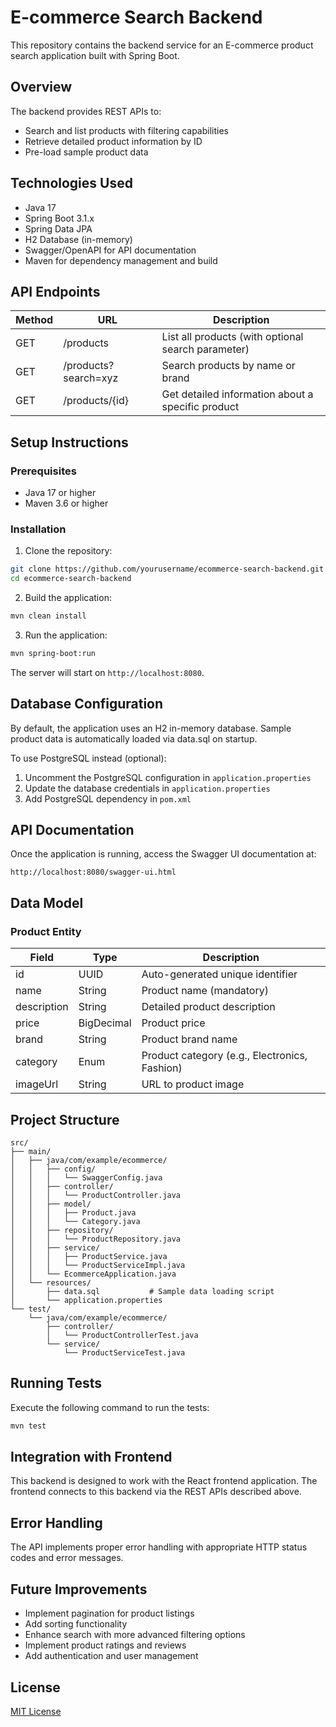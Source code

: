 # E-commerce Search Backend

This repository contains the backend service for an E-commerce product search application built with Spring Boot.

## Overview

The backend provides REST APIs to:
- Search and list products with filtering capabilities
- Retrieve detailed product information by ID
- Pre-load sample product data

## Technologies Used

- Java 17
- Spring Boot 3.1.x
- Spring Data JPA
- H2 Database (in-memory)
- Swagger/OpenAPI for API documentation
- Maven for dependency management and build

## API Endpoints

| Method | URL                  | Description                                      |
|--------|----------------------|--------------------------------------------------|
| GET    | /products            | List all products (with optional search parameter)|
| GET    | /products?search=xyz | Search products by name or brand                 |
| GET    | /products/{id}       | Get detailed information about a specific product|

## Setup Instructions

### Prerequisites

- Java 17 or higher
- Maven 3.6 or higher

### Installation

1. Clone the repository:
```bash
git clone https://github.com/yourusername/ecommerce-search-backend.git
cd ecommerce-search-backend
```

2. Build the application:
```bash
mvn clean install
```

3. Run the application:
```bash
mvn spring-boot:run
```

The server will start on `http://localhost:8080`.

## Database Configuration

By default, the application uses an H2 in-memory database. Sample product data is automatically loaded via data.sql on startup.

To use PostgreSQL instead (optional):

1. Uncomment the PostgreSQL configuration in `application.properties`
2. Update the database credentials in `application.properties`
3. Add PostgreSQL dependency in `pom.xml`

## API Documentation

Once the application is running, access the Swagger UI documentation at:
```
http://localhost:8080/swagger-ui.html
```

## Data Model

### Product Entity

| Field       | Type        | Description                                 |
|-------------|-------------|---------------------------------------------|
| id          | UUID        | Auto-generated unique identifier            |
| name        | String      | Product name (mandatory)                    |
| description | String      | Detailed product description                |
| price       | BigDecimal  | Product price                               |
| brand       | String      | Product brand name                          |
| category    | Enum        | Product category (e.g., Electronics, Fashion)|
| imageUrl    | String      | URL to product image                        |

## Project Structure

```
src/
├── main/
│   ├── java/com/example/ecommerce/
│   │   ├── config/
│   │   │   └── SwaggerConfig.java
│   │   ├── controller/
│   │   │   └── ProductController.java
│   │   ├── model/
│   │   │   ├── Product.java
│   │   │   └── Category.java
│   │   ├── repository/
│   │   │   └── ProductRepository.java
│   │   ├── service/
│   │   │   ├── ProductService.java
│   │   │   └── ProductServiceImpl.java
│   │   └── EcommerceApplication.java
│   └── resources/
│       ├── data.sql           # Sample data loading script
│       └── application.properties
└── test/
    └── java/com/example/ecommerce/
        ├── controller/
        │   └── ProductControllerTest.java
        └── service/
            └── ProductServiceTest.java
```

## Running Tests

Execute the following command to run the tests:

```bash
mvn test
```

## Integration with Frontend

This backend is designed to work with the React frontend application. The frontend connects to this backend via the REST APIs described above.

## Error Handling

The API implements proper error handling with appropriate HTTP status codes and error messages.

## Future Improvements

- Implement pagination for product listings
- Add sorting functionality
- Enhance search with more advanced filtering options
- Implement product ratings and reviews
- Add authentication and user management

## License

[MIT License](LICENSE)
